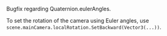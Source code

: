 Bugfix regarding Quaternion.eulerAngles.

To set the rotation of the camera using Euler angles,
use `scene.mainCamera.localRotation.SetBackward(Vector3(...))`.